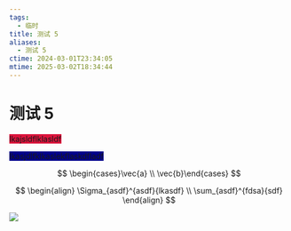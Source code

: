 ```yaml
---
tags:
  - 临时
title: 测试 5
aliases:
  - 测试 5
ctime: 2024-03-01T23:34:05
mtime: 2025-03-02T18:34:44
---
```


# 测试 5

<span style="background-color:#DC143C">lkajsldflklasldf</span>

<span style="background-color:#00008B">lkasjdlfklkaslekflaskdfladf</span>

$$
\begin{cases}\vec{a}  \\  \vec{b}\end{cases}
$$

$$
\begin{align}
\Sigma_{asdf}^{asdf}{lkasdf} \\
\sum_{asdf}^{fdsa}{sdf}
\end{align}
$$

![](./20240111222346304.md#^123445)
